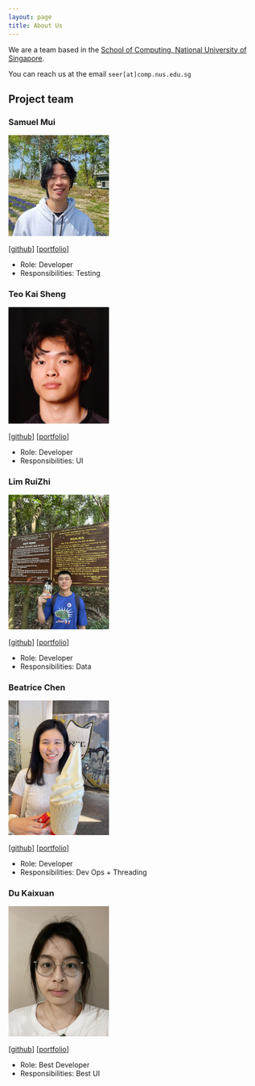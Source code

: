 ```yaml
---
layout: page
title: About Us
---
```


We are a team based in the [School of Computing, National University of Singapore](http://www.comp.nus.edu.sg).

You can reach us at the email `seer[at]comp.nus.edu.sg`

## Project team

### Samuel Mui

<img src="images/samuelmui8.png" width="200px">

[[github](https://github.com/samuelmui8)]
[[portfolio](team/samuelmui8.md)]

* Role: Developer
* Responsibilities: Testing

### Teo Kai Sheng

<img src="images/teoks0199.png" width="200px">

[[github](http://github.com/teoks0199)]
[[portfolio](team/teoks0199.md)]

* Role: Developer
* Responsibilities: UI

### Lim RuiZhi

<img src="images/ruizhi2001.png" width="200px">

[[github](https://github.com/Ruizhi2001)] 
[[portfolio](team/ruizhi2001.md)]

* Role: Developer
* Responsibilities: Data

### Beatrice Chen

<img src="images/beatricecst.png" width="200px">

[[github](http://github.com/beatricecst)]
[[portfolio](team/beatricecst.md)]

* Role: Developer
* Responsibilities: Dev Ops + Threading

### Du Kaixuan

<img src="images/jamesebond.png" width="200px">

[[github](https://github.com/jamesebond)]
[[portfolio](team/jamesebond.md)]

* Role: Best Developer
* Responsibilities: Best UI
